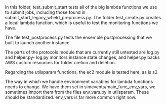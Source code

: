 In this folder, test_submit_start tests all of the big lambda functions we use to submit jobs, including those found in submit_start_legacy_wfield_preprocess.py. The folder test_create.py creates a local lambda function, which is useful to test the monitoring functions we have. 

The file test_postprocess.py tests the ensemble postprocessing that we built to launch another instance. 

The parts of the protocols module that are currently still untested are log.py and helper.py- log.py monitors instance state changes, and helper.py backs AWS custom resources for folder cretion and deletion. 

Regarding the utilsparam functions, the ec2 module is tested here, as is s3. 

The way in which we handle environment variables for lambda functions needs to change. We have them set in simevents/main_func_env_vars, we sometimes import them from the files env_vars.py in utilsparam. These should be standardized. env_vars is far more common right now. 
